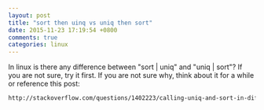 ```yaml
---
layout: post
title: "sort then uinq vs uniq then sort"
date: 2015-11-23 17:19:54 +0800
comments: true
categories: linux		
---
```

In linux is there any difference between "sort | uniq" and "uniq | sort"? If you are not sure, try it first. If you are not sure why, think about it for a while or reference this post:

```html
http://stackoverflow.com/questions/1402223/calling-uniq-and-sort-in-different-orders-in-shell
```